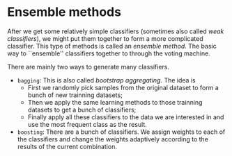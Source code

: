 # Ensemble methods

After we get some relatively simple classifiers (sometimes also called *weak classifiers*), we might put them together to form a more complicated classifier. This type of methods is called an *ensemble method*. The basic way to ``ensemble'' classifiers together to through the voting machine.

There are mainly two ways to generate many classifiers.

- `bagging`: This is also called *bootstrap aggregating*. The idea is 
  - First we randomly pick samples from the original dataset to form a bunch of new trainning datasets;
  - Then we apply the same learning methods to those trainning datasets to get a bunch of classifiers;
  - Finally apply all these classifiers to the data we are interested in and use the most frequent class as the result.
- `boosting`: There are a bunch of classifiers. We assign weights to each of the classifiers and change the weights adaptively according to the results of the current combination.



